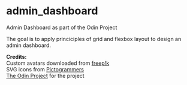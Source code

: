 # admin_dashboard
Admin Dashboard as part of the Odin Project

The goal is to apply princiciples of grid and flexbox layout to design an admin dashboard.

**Credits:**  
Custom avatars downloaded from [freep!k](www.freepik.com)  
SVG icons from [Pictogrammers](https://pictogrammers.com/library/mdi/)  
[The Odin Project](https://www.theodinproject.com/lessons/node-path-intermediate-html-and-css-admin-dashboard#assignment) for the project  
